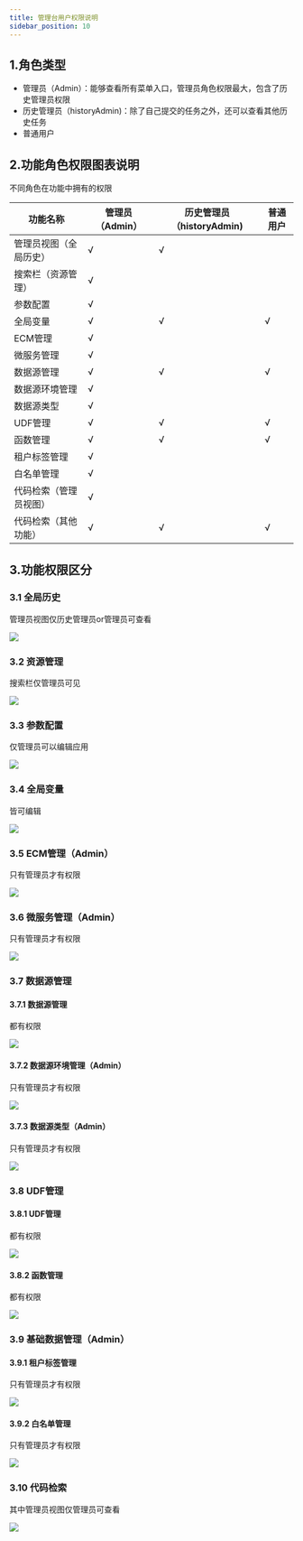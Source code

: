 ```yaml
---
title: 管理台用户权限说明
sidebar_position: 10
---
```


## 1.角色类型

- 管理员（Admin）：能够查看所有菜单入口，管理员角色权限最大，包含了历史管理员权限
- 历史管理员（historyAdmin)：除了自己提交的任务之外，还可以查看其他历史任务
- 普通用户

## 2.功能角色权限图表说明

不同角色在功能中拥有的权限

| 功能名称| 管理员（Admin） | 历史管理员（historyAdmin) | 普通用户 |
| -------- | -------- | ----- |----- |
| 管理员视图（全局历史） | √ | √  | |
| 搜索栏（资源管理） | √ |  | |
| 参数配置 | √ |  | |
| 全局变量 | √ | √ | √ |
| ECM管理 |  √ |  | |
| 微服务管理 | √ |  | |
| 数据源管理 | √ | √ | √ |
| 数据源环境管理 | √ |  | |
| 数据源类型 | √ |  | |
| UDF管理 | √  | √  | √  |
| 函数管理 | √  | √  | √  |
| 租户标签管理 | √  |   |   |
| 白名单管理 | √  |  |  |
| 代码检索（管理员视图） | √  |   |   |
| 代码检索（其他功能） | √  | √  | √  |

## 3.功能权限区分

### 3.1 全局历史
管理员视图仅历史管理员or管理员可查看

![](/Images-zh/management-desk/qhgly-img.png)

### 3.2 资源管理

搜索栏仅管理员可见

![](/Images-zh/management-desk/sslkj-img.png)

### 3.3 参数配置

仅管理员可以编辑应用

![](/Images-zh/management-desk/glybj-img.png)

### 3.4 全局变量

皆可编辑

![](/Images-zh/management-desk/jksy-img.png)

### 3.5 ECM管理（Admin）

只有管理员才有权限

![](/Images-zh/management-desk/ecmgl-img.png)

### 3.6 微服务管理（Admin）

只有管理员才有权限

![](/Images-zh/management-desk/wfwgl-img.png)

### 3.7 数据源管理

#### 3.7.1 数据源管理

都有权限

![](/Images-zh/management-desk/sou-img.png)

#### 3.7.2 数据源环境管理（Admin）

只有管理员才有权限

![](/Images-zh/management-desk/hj-img.png)


#### 3.7.3 数据源类型（Admin）

只有管理员才有权限

![](/Images-zh/management-desk/pzx-img.png)

### 3.8 UDF管理

#### 3.8.1 UDF管理

都有权限

![](/Images-zh/management-desk/udfgl-img.png)

#### 3.8.2 函数管理

都有权限

![](/Images-zh/management-desk/fun-img.png)

### 3.9 基础数据管理（Admin）

#### 3.9.1 租户标签管理

只有管理员才有权限

![](/Images-zh/management-desk/zhbj-img.png)

#### 3.9.2 白名单管理

只有管理员才有权限

![](/Images-zh/management-desk/bmdgl-img.png)

### 3.10 代码检索

其中管理员视图仅管理员可查看

![](/Images-zh/management-desk/dmjs-img.png)
